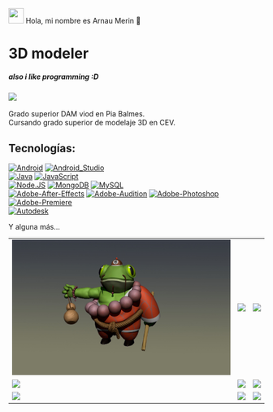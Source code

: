 <img src="https://upload.wikimedia.org/wikipedia/en/1/1b/NPC_wojak_meme.png" 
     width="30" 
     height="30" /> Hola, mi nombre es Arnau Merin :space_invader:
     
# 3D modeler
##### also i like programming :D

<a href="https://www.artstation.com/arnaumerin">


<img src="https://cdnb.artstation.com/p/assets/images/images/050/489/043/large/arnaldo-draws-1b-arnaumerin-final-001.jpg?1654970470">
</a>

Grado superior DAM viod en Pia Balmes. <BR>
Cursando grado superior de modelaje 3D en CEV.



## Tecnologías:
[![Android](https://img.shields.io/badge/Android-3DDC84?style=for-the-badge&logo=android&logoColor=white&labelColor=101010)]()
[![Android_Studio](https://img.shields.io/badge/Android_Studio-3DDC84?style=for-the-badge&logo=android-studio&logoColor=white&labelColor=101010)]()
</br>
[![Java](https://img.shields.io/badge/Java-007396?style=for-the-badge&logo=java&logoColor=white&labelColor=101010)]()
[![JavaScript](https://img.shields.io/badge/JavaScript-F7DF1E?style=for-the-badge&logo=javascript&logoColor=white&labelColor=101010)]()
</br>
[![Node.JS](https://img.shields.io/badge/Node.JS-339933?style=for-the-badge&logo=node.js&logoColor=white&labelColor=101010)]()
[![MongoDB](https://img.shields.io/badge/MongoDB-47A248?style=for-the-badge&logo=mongodb&logoColor=white&labelColor=101010)]()
[![MySQL](https://img.shields.io/badge/MySQL-4479A1?style=for-the-badge&logo=mysql&logoColor=white&labelColor=101010)]()
</br>
[![Adobe-After-Effects](https://img.shields.io/badge/After-9999FF?style=for-the-badge&logo=Adobe-After-Effects&logoColor=white&labelColor=101010)]()
[![Adobe-Audition](https://img.shields.io/badge/Audition-9999FF?style=for-the-badge&logo=Adobe-Audition&logoColor=white&labelColor=101010)]()
[![Adobe-Photoshop](https://img.shields.io/badge/Photoshop-31A8FF?style=for-the-badge&logo=Adobe-Photoshop&logoColor=white&labelColor=101010)]()
[![Adobe-Premiere](https://img.shields.io/badge/Premiere-31A8FF?style=for-the-badge&logo=Adobe-Premiere-Pro&logoColor=white&labelColor=101010)]()
</br>
[![Autodesk](https://img.shields.io/badge/Autodesk-0696D7?style=for-the-badge&logo=Autodesk&logoColor=white&labelColor=101010)]()

Y alguna más...

<table style="width:100%">
  <tr>
    <td>
	<a href="https://www.artstation.com/artwork/lR83B5">
  		<img src= "https://github.com/ArnauMerin99/ArnauMerin99/blob/main/sapo_01.jpg">
	</a>
	</td>
    <td>
	<a href="https://www.artstation.com/artwork/2qb0oB">
  		<img src="https://user-images.githubusercontent.com/114000254/199812868-d2870b0c-19de-4c0b-bf52-c706ec7622dc.png">
	</a>
	</td>
    <td>
	<a href="https://youtu.be/hGIzLGgf3Bo">
  		<img src="http://i3.ytimg.com/vi/hGIzLGgf3Bo/maxresdefault.jpg">
	</a>
	</td>
  </tr>
  <tr>
    <td>
	<a href="https://youtu.be/BQaxPwZWboA">
  		<img src="http://i3.ytimg.com/vi/BQaxPwZWboA/maxresdefault.jpg">
	</a>
	</td>
	<td>
	<a href="https://youtu.be/ebQphhLpJG0">
  		<img src="http://i3.ytimg.com/vi/ebQphhLpJG0/maxresdefault.jpg">
	</a>
	</td>
   <td>
	<a href="https://youtu.be/X5fjEEmXR2s">
  		<img src="http://i3.ytimg.com/vi/X5fjEEmXR2s/maxresdefault.jpg">
	</a>
	</td>
  </tr>
    <tr>
    <td>
	<a href="https://youtu.be/1IpkZhkPC_I">
  		<img src="http://i3.ytimg.com/vi/1IpkZhkPC_I/maxresdefault.jpg">
	</a>
	</td>
	<td>
	<a href="https://youtu.be/HH7U3tA0S8M">
  		<img src="http://i3.ytimg.com/vi/HH7U3tA0S8M/maxresdefault.jpg">
	</a>
	</td>
   <td>
	<a href="https://youtu.be/vhrus08jp6s">
  		<img src="http://i3.ytimg.com/vi/vhrus08jp6s/maxresdefault.jpg">
	</a>
	</td>
  </tr>
</table>
</table>

